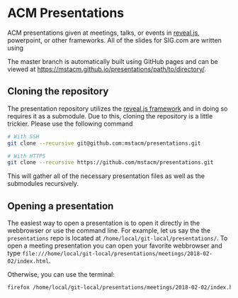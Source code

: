 # ACM Presentations
ACM presentations given at meetings, talks, or events in
[reveal.js](https://github.com/hakimel/reveal.js/), powerpoint, or other
frameworks.  All of the slides for SIG.com are written using

The master branch is automatically built using GitHub pages and can be viewed
at https://mstacm.github.io/presentations/path/to/directory/.

## Cloning the repository
The presentation repository utilizes the [reveal.js framework](https://revealjs.com/#/)
and in doing so requires it as a submodule. Due to this, cloning the repository
is a little trickier. Please use the following command
```bash
# With SSH
git clone --recursive git@github.com:mstacm/presentations.git

# With HTTPS
git clone --recursive https://github.com/mstacm/presentations.git
```

This will gather all of the necessary presentation files as well as the
submodules recursively.

## Opening a presentation
The easiest way to open a presentation is to open it directly in the
webbrowser or use the command line. For example, let us say the the
`presentations` repo is located at `/home/local/git-local/presentations/`. To
open a meeting presentation you can open your favorite webbrowser and type
`file:///home/local/git-local/presentations/meetings/2018-02-02/index.html`.

Otherwise, you can use the terminal:
```bash
firefox /home/local/git-local/presentations/meetings/2018-02-02/index.html
```
